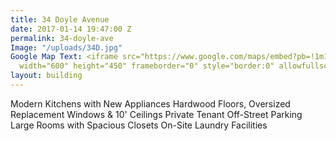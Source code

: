 ```yaml
---
title: 34 Doyle Avenue
date: 2017-01-14 19:47:00 Z
permalink: 34-doyle-ave
Image: "/uploads/34D.jpg"
Google Map Text: <iframe src="https://www.google.com/maps/embed?pb=!1m18!1m12!1m3!1d2972.5203275594963!2d-71.40996068505736!3d41.83862597586335!2m3!1f0!2f0!3f0!3m2!1i1024!2i768!4f13.1!3m3!1m2!1s0x89e444e022ece683%3A0xff78f6da831a0a44!2s34+Doyle+Ave%2C+Providence%2C+RI+02906!5e0!3m2!1sen!2sus!4v1484423628780"
  width="600" height="450" frameborder="0" style="border:0" allowfullscreen></iframe>
layout: building
---
```


Modern Kitchens with New Appliances
Hardwood Floors, Oversized Replacement Windows & 10' Ceilings
Private Tenant Off-Street Parking
Large Rooms with Spacious Closets
On-Site Laundry Facilities
